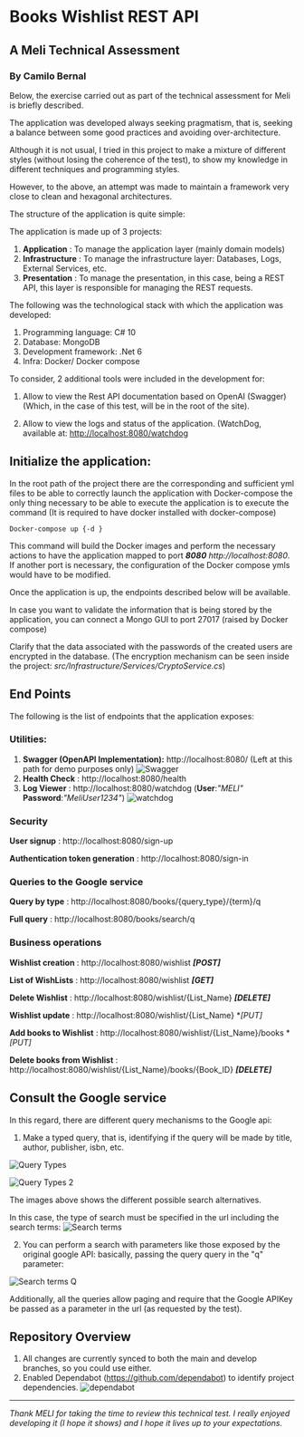 # **Books Wishlist REST API**

## **A Meli Technical Assessment**
### **By Camilo Bernal**

Below, the exercise carried out as part of the technical assessment for Meli is briefly described.

The application was developed always seeking pragmatism, that is, seeking a balance between some good practices and avoiding over-architecture.

Although it is not usual, I tried in this project to make a mixture of different styles (without losing the coherence of the test), to show my knowledge in different techniques and programming styles.

However, to the above, an attempt was made to maintain a framework very close to clean and hexagonal architectures.

The structure of the application is quite simple:

The application is made up of 3 projects:

1. **Application** : To manage the application layer (mainly domain models)
2. **Infrastructure** : To manage the infrastructure layer: Databases, Logs, External Services, etc.
3. **Presentation** : To manage the presentation, in this case, being a REST API, this layer is responsible for managing the REST requests.

The following was the technological stack with which the application was developed:

1. Programming language: C# 10
2. Database: MongoDB
3. Development framework: .Net 6
4. Infra: Docker/ Docker compose

To consider, 2 additional tools were included in the development for:

1. Allow to view the Rest API documentation based on OpenAI (Swagger) (Which, in the case of this test, will be in the root of the site).

2. Allow to view the logs and status of the application. (WatchDog, available at: [http://localhost:8080/watchdog](http://localhost:8080/watchdog)

## **Initialize the application:**

In the root path of the project there are the corresponding and sufficient yml files to be able to correctly launch the application with Docker-compose the only thing necessary to be able to execute the application is to execute the command (It is required to have docker installed with docker-compose)
```
Docker-compose up {-d }
```
This command will build the Docker images and perform the necessary actions to have the application mapped to port **_8080_** _http://localhost:8080_. If another port is necessary, the configuration of the Docker compose ymls would have to be modified.

Once the application is up, the endpoints described below will be available.

In case you want to validate the information that is being stored by the application, you can connect a Mongo GUI to port 27017 (raised by Docker compose)

Clarify that the data associated with the passwords of the created users are encrypted in the database. (The encryption mechanism can be seen inside the project: _src/Infrastructure/Services/CryptoService.cs_)

## **End Points**

The following is the list of endpoints that the application exposes:

### **Utilities:**

1. **Swagger (OpenAPI Implementation):** http://localhost:8080/ (Left at this path for demo purposes only)
   ![Swagger](https://resources.camilobernal.dev/images/meli_swagger.png)
2. **Health Check** : http://localhost:8080/health
3. **Log Viewer** : http://localhost:8080/watchdog (**User**:_"MELI"_ **Password**:_"MeliUser1234"_)
   ![watchdog](https://resources.camilobernal.dev/images/meli_watchdog.png)

### **Security**

**User signup** : http://localhost:8080/sign-up

**Authentication token generation** : http://localhost:8080/sign-in

### **Queries to the Google service**

**Query by type** : http://localhost:8080/books/{query\_type}/{term}/q

**Full query** : http://localhost:8080/books/search/q

### **Business operations**

**Wishlist creation** : http://localhost:8080/wishlist **_[POST]_**

**List of WishLists** : http://localhost:8080/wishlist **_[GET]_**

**Delete Wishlist** : http://localhost:8080/wishlist/{List\_Name} **_[DELETE]_**

**Wishlist update** : http://localhost:8080/wishlist/{List\_Name} **_[PUT]_*

**Add books to Wishlist** : http://localhost:8080/wishlist/{List\_Name}/books **_[PUT]_*

**Delete books from Wishlist** : http://localhost:8080/wishlist/{List\_Name}/books/{Book\_ID} **_[DELETE]_**

## **Consult the Google service**

In this regard, there are different query mechanisms to the Google api:

1. Make a typed query, that is, identifying if the query will be made by title, author, publisher, isbn, etc.
 
  ![Query Types](https://resources.camilobernal.dev/images/meli_queryTypes.png)

  ![Query Types 2](https://resources.camilobernal.dev/images/meli_queryTypes2.png)

The images above shows the different possible search alternatives.

In this case, the type of search must be specified in the url including the search terms:
![Search terms](https://resources.camilobernal.dev/images/meli_searchterms.png)

2. You can perform a search with parameters like those exposed by the original google API: basically, passing the query query in the "q" parameter:

![Search terms Q](https://resources.camilobernal.dev/images/meli_searchtermsQ.png)

Additionally, all the queries allow paging and require that the Google APIKey be passed as a parameter in the url (as requested by the test).

## **Repository Overview**
1. All changes are currently synced to both the main and develop branches, so you could use either.
2. Enabled Dependabot (https://github.com/dependabot) to identify project dependencies.
![dependabot](https://resources.camilobernal.dev/images/meli_dependabot.png)

---
_Thank MELI for taking the time to review this technical test. I really enjoyed developing it (I hope it shows) and I hope it lives up to your expectations._

